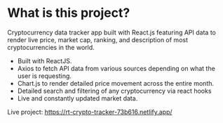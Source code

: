 # What is this project?

Cryptocurrency data tracker app built with React.js featuring API data to render live price, market cap, ranking, and description of most cryptocurrencies in the world.

- Built with ReactJS.
- Axios to fetch API data from various sources depending on what the user is requesting.
- Chart.js to render detailed price movement across the entire month.
- Detailed search and filtering of any cryptocurrency via react hooks
- Live and constantly updated market data.

Live project: https://rt-crypto-tracker-73b616.netlify.app/
